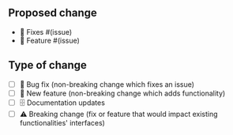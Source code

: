 ## Proposed change

<!-- Please include a summary of the changes and the related issue. Please also include relevant motivation and context. List any dependencies that is required for this change. -->

- :bug: Fixes #(issue)
- :rocket: Feature #(issue)

## Type of change

<!-- Please delete options that are not relevant. -->

- [ ] :bug: Bug fix (non-breaking change which fixes an issue)
- [ ] :rocket: New feature (non-breaking change which adds functionality)
- [ ] :file_cabinet: Documentation updates
- [ ] :warning: Breaking change (fix or feature that would impact existing functionalities' interfaces)

<!-- Please make sure to follow the contributing guidelines on https://github.com/amadeus-digital/Otter/blob/main/CONTRIBUTING.md -->
